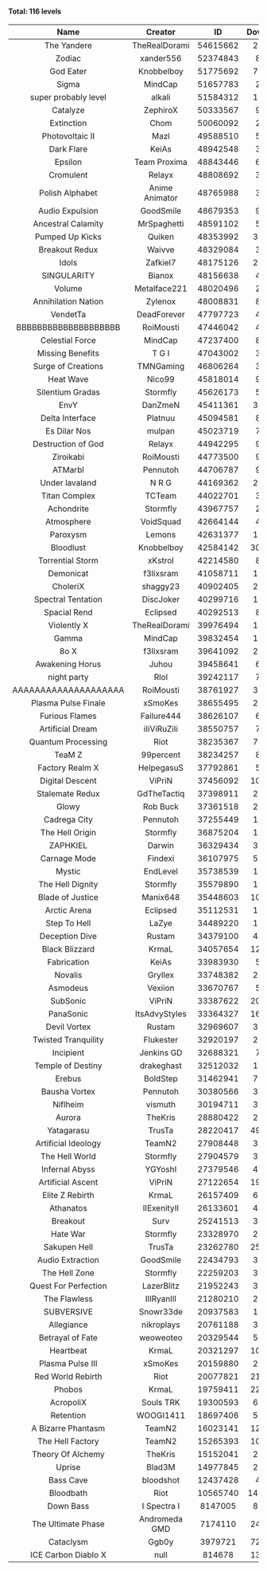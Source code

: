 #### Total: 116 levels

| Name | Creator | ID | Downloads | Likes |
|:---:|:---:|:---:|:---:|:---:|
| The Yandere | TheRealDorami | 54615662 | 276378 | 49211
| Zodiac | xander556 | 52374843 | 85061 | 10019
| God Eater | Knobbelboy | 51775692 | 787775 | 97678
| Sigma | MindCap | 51657783 | 27048 | 3059
| super probably level | alkali | 51584312 | 109154 | 7866
| Catalyze | ZephiroX | 50333567 | 96592 | 8115
| Extinction | Chom | 50060092 | 28668 | 2335
| Photovoltaic II | Mazl | 49588510 | 55544 | 5097
| Dark Flare | KeiAs | 48942548 | 39852 | 4139
| Epsilon | Team Proxima | 48843446 | 65798 | 6540
| Cromulent | Relayx | 48808692 | 39818 | 4901
| Polish Alphabet | Anime Animator | 48765988 | 31503 | 2326
| Audio Expulsion | GoodSmile | 48679353 | 95211 | 8052
| Ancestral Calamity | MrSpaghetti | 48591102 | 53545 | 4900
| Pumped Up Kicks | Quiken | 48353992 | 301722 | 44493
| Breakout Redux | Waivve | 48329084 | 30645 | 2894
| Idols | Zafkiel7 | 48175126 | 229508 | 26501
| SINGULARITY | Bianox | 48156638 | 46998 | 7177
| Volume | Metalface221 | 48020496 | 21522 | 1726
| Annihilation Nation | Zylenox | 48008831 | 88643 | 7971
| VendetTa | DeadForever | 47797723 | 41614 | 3898
| BBBBBBBBBBBBBBBBBBBB | RoiMousti | 47446042 | 46490 | 3653
| Celestial Force  | MindCap | 47237400 | 88523 | 8067
| Missing Benefits | T G I | 47043002 | 30436 | 2333
| Surge of Creations | TMNGaming | 46806264 | 32496 | 2980
| Heat Wave | Nico99 | 45818014 | 96483 | 8627
| Silentium Gradas | Stormfly | 45626173 | 51554 | 4247
| EnvY | DanZmeN | 45411361 | 339331 | 29709
| Delta Interface | Platnuu | 45094581 | 89417 | 8652
| Es Dilar Nos | mulpan | 45023719 | 73256 | 6466
| Destruction of God | Relayx | 44942295 | 94824 | 9321
| Ziroikabi | RoiMousti | 44773500 | 94232 | 7825
| ATMarbl | Pennutoh | 44706787 | 90711 | 7926
| Under lavaland | N R G | 44169362 | 274238 | 24557
| Titan Complex | TCTeam | 44022701 | 33538 | 3405
| Achondrite | Stormfly | 43967757 | 22338 | 2272
| Atmosphere | VoidSquad | 42664144 | 40904 | 3310
| Paroxysm | Lemons | 42631377 | 172119 | 13897
| Bloodlust | Knobbelboy | 42584142 | 3012204 | 276972
| Torrential Storm | xKstrol | 42214580 | 80218 | 2270
| Demonicat | f3lixsram | 41058711 | 174229 | 13852
| CholeriX | shaggy23 | 40902405 | 252592 | 18971
| Spectral Tentation | DiscJoker | 40299716 | 127572 | 9133
| Spacial Rend | Eclipsed | 40292513 | 87863 | 7591
| Violently X | TheRealDorami | 39976494 | 143666 | 12474
| Gamma | MindCap | 39832454 | 139363 | 12343
| 8o X | f3lixsram | 39641092 | 286507 | 22028
| Awakening Horus | Juhou | 39458641 | 69090 | 6151
| night party | Rlol | 39242117 | 76370 | 7228
| AAAAAAAAAAAAAAAAAAAA | RoiMousti | 38761927 | 354041 | 23043
| Plasma Pulse Finale | xSmoKes | 38655495 | 204880 | 18084
| Furious Flames | Failure444 | 38626107 | 60662 | 4740
| Artificial Dream | iIiViRuZiIi | 38550757 | 78968 | 6794
| Quantum Processing | Riot | 38235367 | 708673 | 47426
| TeaM Z | 99percent | 38234257 | 88405 | 7025
| Factory Realm X | HelpegasuS | 37792861 | 51926 | 4932
| Digital Descent | ViPriN | 37456092 | 1022467 | 94193
| Stalemate Redux | GdTheTactiq | 37398911 | 234209 | 17531
| Glowy | Rob Buck | 37361518 | 266767 | 26382
| Cadrega City | Pennutoh | 37255449 | 149318 | 13429
| The Hell Origin | Stormfly | 36875204 | 127012 | 10058
| ZAPHKIEL | Darwin | 36329434 | 324260 | 34271
| Carnage Mode | Findexi | 36107975 | 507671 | 47547
| Mystic | EndLevel | 35738539 | 177133 | 16257
| The Hell Dignity | Stormfly | 35579890 | 161579 | 13654
| Blade of Justice | Manix648 | 35448603 | 1026710 | 103316
| Arctic Arena | Eclipsed | 35112531 | 107489 | 8160
| Step To Hell | LaZye | 34489220 | 167054 | 16620
| Deception Dive | Rustam | 34379100 | 498453 | 33962
| Black Blizzard | KrmaL | 34057654 | 1258123 | 119584
| Fabrication | KeiAs | 33983930 | 57779 | 6247
| Novalis | Gryllex | 33748382 | 251513 | 22534
| Asmodeus | Vexiion | 33670767 | 50410 | 4663
| SubSonic | ViPriN | 33387622 | 2031160 | 152571
| PanaSonic | ItsAdvyStyles | 33364327 | 1610317 | 195545
| Devil Vortex | Rustam | 32969607 | 307883 | 27269
| Twisted Tranquility | Flukester | 32920197 | 226352 | 21904
| Incipient | Jenkins GD | 32688321 | 72866 | 6767
| Temple of Destiny | drakeghast | 32512032 | 170347 | 16494
| Erebus | BoldStep | 31462941 | 723258 | 66602
| Bausha Vortex | Pennutoh | 30380566 | 345807 | 30884
| Niflheim | vismuth | 30194711 | 321375 | 25598
| Aurora | TheKris | 28880422 | 227055 | 21120
| Yatagarasu  | TrusTa | 28220417 | 4963871 | 451225
| Artificial Ideology | TeamN2 | 27908448 | 368619 | 36409
| The Hell World | Stormfly | 27904579 | 398040 | 28747
| Infernal Abyss | YGYoshI | 27379546 | 407318 | 40249
| Artificial Ascent | ViPriN | 27122654 | 1970704 | 170019
| Elite Z Rebirth | KrmaL | 26157409 | 674737 | 43467
| Athanatos | IIExenityII | 26133601 | 441159 | 48341
| Breakout | Surv | 25241513 | 302155 | 30240
| Hate War | Stormfly | 23328970 | 212103 | 15857
| Sakupen Hell | TrusTa | 23262780 | 2502553 | 179027
| Audio Extraction | GoodSmile | 22434793 | 351345 | 33130
| The Hell Zone | Stormfly | 22259203 | 386162 | 24949
| Quest For Perfection | LazerBlitz | 21952243 | 389484 | 33258
| The Flawless | IlIRyanIlI | 21280210 | 276920 | 24708
| SUBVERSIVE | Snowr33de | 20937583 | 127926 | 15800
| Allegiance | nikroplays | 20761188 | 389423 | 41580
| Betrayal of Fate | weoweoteo | 20329544 | 558683 | 51508
| Heartbeat | KrmaL | 20321297 | 1016389 | 88677
| Plasma Pulse III | xSmoKes | 20159880 | 295058 | 28409
| Red World Rebirth | Riot | 20077821 | 2163069 | 141229
| Phobos | KrmaL | 19759411 | 2263861 | 200513
| AcropoliX | Souls TRK | 19300593 | 604249 | 78775
| Retention | WOOGI1411 | 18697406 | 599101 | 72291
| A Bizarre Phantasm | TeamN2 | 16023141 | 1240612 | 121735
| The Hell Factory | TeamN2 | 15265393 | 1019523 | 98203
| Theory Of Alchemy | TheKris | 15152041 | 241426 | 17532
| Uprise | Blad3M | 14977845 | 249655 | 23211
| Bass Cave | bloodshot | 12437428 | 49897 | 5159
| Bloodbath | Riot | 10565740 | 14262842 | 1269286
| Down Bass | I Spectra I | 8147005 | 813132 | 72011
| The Ultimate Phase | Andromeda GMD | 7174110 | 2434180 | 238801
| Cataclysm | Ggb0y | 3979721 | 7253188 | 566161
| ICE Carbon Diablo X | null | 814678 | 1316755 | 93107
